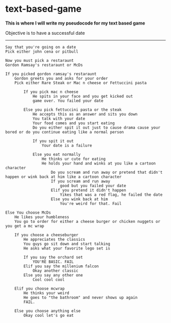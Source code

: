 # text-based-game
**This is where I will write my pseudocode for my text based game**

Objective is to have a successful date
***


    Say that you're going on a date
    Pick either john cena or pitbull

    Now you must pick a restaraunt
    Gordon Ramsay's restaraunt or McDs

    If you picked gordon ramsay's restaraunt
        Gordon greets you and asks for your order
        Pick either Rare Steak or Mac n cheese or Fettuccini pasta

            If you pick mac n cheese
                He spits in your face and you get kicked out
                game over. You failed your date

            Else you pick fettuccini pasta or the steak
                He accepts this as an answer and sits you down
                You talk with your date
                Your food comes and you start eating
                Do you either spit it out just to cause drama cause your bored or do you continue eating like a normal person

                If you spit it out 
                    Your date is a failure

                Else you eat normally
                    He thinks ur cute for eating
                    He holds your hand and winks at you like a cartoon character
                        Do you scream and run away or pretend that didn't happen or wink back at him like a cartoon character
                        If you scream and run away
                            good but you failed your date
                        Elif you pretend it didn't happen
                            Yikes that was a red flag, he failed the date
                        Else you wink back at him
                            You're weird for that. Fail

    Else You choose McDs
        He likes your humbleness 
        You go to order for either a cheese burger or chicken nuggets or you get a mc wrap

        If you choose a cheeseburger
            He appreciates the classics
            You guys go sit down and start talking
            He asks what your favorite lego set is

            If you say the orchard set 
                YOU'RE BASIC. FAIL
            Elif you say the millenium falcon
                Okay another classic
            Else you say any other one
                Cool cool cool

        Elif you choose mcwrap
            He thinks your weird
            He goes to "the bathroom" and never shows up again
            FAIL.

        Else you choose anything else
            Okay cool let's go eat
